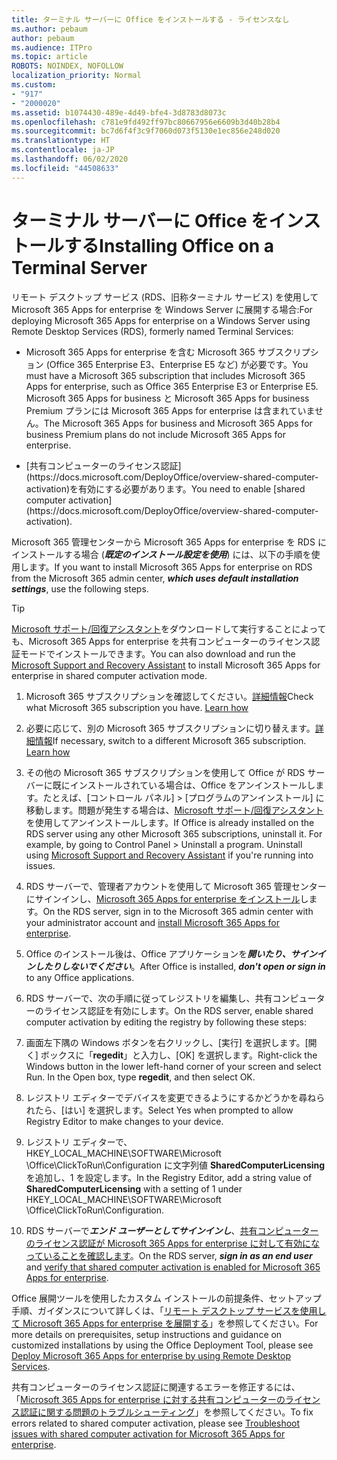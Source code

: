 ```yaml
---
title: ターミナル サーバーに Office をインストールする - ライセンスなし
ms.author: pebaum
author: pebaum
ms.audience: ITPro
ms.topic: article
ROBOTS: NOINDEX, NOFOLLOW
localization_priority: Normal
ms.custom:
- "917"
- "2000020"
ms.assetid: b1074430-489e-4d49-bfe4-3d8783d8073c
ms.openlocfilehash: c781e9fd492ff97bc80667956e6609b3d40b28b4
ms.sourcegitcommit: bc7d6f4f3c9f7060d073f5130e1ec856e248d020
ms.translationtype: HT
ms.contentlocale: ja-JP
ms.lasthandoff: 06/02/2020
ms.locfileid: "44508633"
---
```

# <a name="installing-office-on-a-terminal-server"></a><span data-ttu-id="b835d-102">ターミナル サーバーに Office をインストールする</span><span class="sxs-lookup"><span data-stu-id="b835d-102">Installing Office on a Terminal Server</span></span>

<span data-ttu-id="b835d-103">リモート デスクトップ サービス (RDS、旧称ターミナル サービス) を使用して Microsoft 365 Apps for enterprise を Windows Server に展開する場合:</span><span class="sxs-lookup"><span data-stu-id="b835d-103">For deploying Microsoft 365 Apps for enterprise on a Windows Server using Remote Desktop Services (RDS), formerly named Terminal Services:</span></span>
  
- <span data-ttu-id="b835d-104">Microsoft 365 Apps for enterprise を含む Microsoft 365 サブスクリプション (Office 365 Enterprise E3、Enterprise E5 など) が必要です。</span><span class="sxs-lookup"><span data-stu-id="b835d-104">You must have a Microsoft 365 subscription that includes Microsoft 365 Apps for enterprise, such as Office 365 Enterprise E3 or Enterprise E5.</span></span> <span data-ttu-id="b835d-105">Microsoft 365 Apps for business と Microsoft 365 Apps for business Premium プランには Microsoft 365 Apps for enterprise は含まれていません。</span><span class="sxs-lookup"><span data-stu-id="b835d-105">The Microsoft 365 Apps for business and Microsoft 365 Apps for business Premium plans do not include Microsoft 365 Apps for enterprise.</span></span>

- <span data-ttu-id="b835d-106">
            [共有コンピューターのライセンス認証](https://docs.microsoft.com/DeployOffice/overview-shared-computer-activation)を有効にする必要があります。</span><span class="sxs-lookup"><span data-stu-id="b835d-106">You need to enable [shared computer activation](https://docs.microsoft.com/DeployOffice/overview-shared-computer-activation).</span></span>

<span data-ttu-id="b835d-107">Microsoft 365 管理センターから Microsoft 365 Apps for enterprise を RDS にインストールする場合 (***既定のインストール設定を使用***) には、以下の手順を使用します。</span><span class="sxs-lookup"><span data-stu-id="b835d-107">If you want to install Microsoft 365 Apps for enterprise on RDS from the Microsoft 365 admin center, ***which uses default installation settings***, use the following steps.</span></span>

> [!TIP]
> <span data-ttu-id="b835d-108">[Microsoft サポート/回復アシスタント](https://aka.ms/SaRA_OfficeSCA_M365Portal)をダウンロードして実行することによっても、Microsoft 365 Apps for enterprise を共有コンピューターのライセンス認証モードでインストールできます。</span><span class="sxs-lookup"><span data-stu-id="b835d-108">You can also download and run the [Microsoft Support and Recovery Assistant](https://aka.ms/SaRA_OfficeSCA_M365Portal) to install Microsoft 365 Apps for enterprise in shared computer activation mode.</span></span>
  
1. <span data-ttu-id="b835d-p102">Microsoft 365 サブスクリプションを確認してください。[詳細情報](https://docs.microsoft.com/microsoft-365/admin/admin-overview/what-subscription-do-i-have)</span><span class="sxs-lookup"><span data-stu-id="b835d-p102">Check what Microsoft 365 subscription you have. [Learn how](https://docs.microsoft.com/microsoft-365/admin/admin-overview/what-subscription-do-i-have)</span></span>

2. <span data-ttu-id="b835d-p103">必要に応じて、別の Microsoft 365 サブスクリプションに切り替えます。[詳細情報](https://docs.microsoft.com/microsoft-365/commerce/subscriptions/switch-to-a-different-plan)</span><span class="sxs-lookup"><span data-stu-id="b835d-p103">If necessary, switch to a different Microsoft 365 subscription. [Learn how](https://docs.microsoft.com/microsoft-365/commerce/subscriptions/switch-to-a-different-plan)</span></span>

3. <span data-ttu-id="b835d-p104">その他の Microsoft 365 サブスクリプションを使用して Office が RDS サーバーに既にインストールされている場合は、Office をアンインストールします。たとえば、[コントロール パネル] \> [プログラムのアンインストール] に移動します。問題が発生する場合は、[Microsoft サポート/回復アシスタント](https://aka.ms/SARA-OfficeUninstall-Alchemy)を使用してアンインストールします。</span><span class="sxs-lookup"><span data-stu-id="b835d-p104">If Office is already installed on the RDS server using any other Microsoft 365 subscriptions, uninstall it. For example, by going to Control Panel \> Uninstall a program. Uninstall using [Microsoft Support and Recovery Assistant](https://aka.ms/SARA-OfficeUninstall-Alchemy) if you're running into issues.</span></span>

4. <span data-ttu-id="b835d-116">RDS サーバーで、管理者アカウントを使用して Microsoft 365 管理センターにサインインし、[Microsoft 365 Apps for enterprise をインストール](https://portal.office.com/OLS/MySoftware.aspx)します。</span><span class="sxs-lookup"><span data-stu-id="b835d-116">On the RDS server, sign in to the Microsoft 365 admin center with your administrator account and [install Microsoft 365 Apps for enterprise](https://portal.office.com/OLS/MySoftware.aspx).</span></span>

5. <span data-ttu-id="b835d-117">Office のインストール後は、Office アプリケーションを***開いたり、サインインしたりしないでください***。</span><span class="sxs-lookup"><span data-stu-id="b835d-117">After Office is installed, ***don't open or sign in*** to any Office applications.</span></span>

6. <span data-ttu-id="b835d-118">RDS サーバーで、次の手順に従ってレジストリを編集し、共有コンピューターのライセンス認証を有効にします。</span><span class="sxs-lookup"><span data-stu-id="b835d-118">On the RDS server, enable shared computer activation by editing the registry by following these steps:</span></span>

1. <span data-ttu-id="b835d-p105">画面左下隅の Windows ボタンを右クリックし、[実行] を選択します。[開く] ボックスに「**regedit**」と入力し、[OK] を選択します。</span><span class="sxs-lookup"><span data-stu-id="b835d-p105">Right-click the Windows button in the lower left-hand corner of your screen and select Run. In the Open box, type **regedit**, and then select OK.</span></span>

2. <span data-ttu-id="b835d-121">レジストリ エディターでデバイスを変更できるようにするかどうかを尋ねられたら、[はい] を選択します。</span><span class="sxs-lookup"><span data-stu-id="b835d-121">Select Yes when prompted to allow Registry Editor to make changes to your device.</span></span>

3. <span data-ttu-id="b835d-122">レジストリ エディターで、HKEY_LOCAL_MACHINE\SOFTWARE\Microsoft \Office\ClickToRun\Configuration に文字列値 **SharedComputerLicensing** を追加し、1 を設定します。</span><span class="sxs-lookup"><span data-stu-id="b835d-122">In the Registry Editor, add a string value of **SharedComputerLicensing** with a setting of 1 under HKEY_LOCAL_MACHINE\SOFTWARE\Microsoft \Office\ClickToRun\Configuration.</span></span>

7. <span data-ttu-id="b835d-123">RDS サーバーで***エンド ユーザーとしてサインインし***、[共有コンピューターのライセンス認証が Microsoft 365 Apps for enterprise に対して有効になっていることを確認します](https://docs.microsoft.com/DeployOffice/troubleshoot-shared-computer-activation#verify-that-activation-for-microsoft-365-apps-succeeded)。</span><span class="sxs-lookup"><span data-stu-id="b835d-123">On the RDS server, ***sign in as an end user*** and [verify that shared computer activation is enabled for Microsoft 365 Apps for enterprise](https://docs.microsoft.com/DeployOffice/troubleshoot-shared-computer-activation#verify-that-activation-for-microsoft-365-apps-succeeded).</span></span>

<span data-ttu-id="b835d-124">Office 展開ツールを使用したカスタム インストールの前提条件、セットアップ手順、ガイダンスについて詳しくは、「[リモート デスクトップ サービスを使用して Microsoft 365 Apps for enterprise を展開する](https://docs.microsoft.com/DeployOffice/deploy-microsoft-365-apps-remote-desktop-services)」を参照してください。</span><span class="sxs-lookup"><span data-stu-id="b835d-124">For more details on prerequisites, setup instructions and guidance on customized installations by using the Office Deployment Tool, please see [Deploy Microsoft 365 Apps for enterprise by using Remote Desktop Services](https://docs.microsoft.com/DeployOffice/deploy-microsoft-365-apps-remote-desktop-services).</span></span>
  
<span data-ttu-id="b835d-125">共有コンピューターのライセンス認証に関連するエラーを修正するには、「[Microsoft 365 Apps for enterprise に対する共有コンピューターのライセンス認証に関する問題のトラブルシューティング](https://docs.microsoft.com/DeployOffice/troubleshoot-shared-computer-activation)」を参照してください。</span><span class="sxs-lookup"><span data-stu-id="b835d-125">To fix errors related to shared computer activation, please see [Troubleshoot issues with shared computer activation for Microsoft 365 Apps for enterprise](https://docs.microsoft.com/DeployOffice/troubleshoot-shared-computer-activation).</span></span>
  